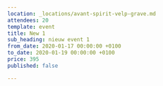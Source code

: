 ```yaml
---
location: _locations/avant-spirit-velp-grave.md
attendees: 20
template: event
title: New 1
sub_heading: nieuw event 1
from_date: 2020-01-17 00:00:00 +0100
to_date: 2020-01-19 00:00:00 +0100
price: 395
published: false

---
```

